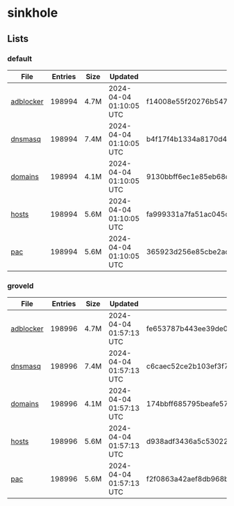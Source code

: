 # sinkhole

## Lists

### default

|File|Entries|Size|Updated|Hash|
|-|-|-|-|-|
|[adblocker](https://raw.githubusercontent.com/groveld/sinkhole/lists/default/adblocker.txt)|198994|4.7M|2024-04-04 01:10:05 UTC|f14008e55f20276b547d18f227cef6bc92041ba658633851654e07069537ea5e|
|[dnsmasq](https://raw.githubusercontent.com/groveld/sinkhole/lists/default/dnsmasq.txt)|198994|7.4M|2024-04-04 01:10:05 UTC|b4f17f4b1334a8170d4e4f32fea8be3b6e1663c0a0fefe7d9f046f4571512e26|
|[domains](https://raw.githubusercontent.com/groveld/sinkhole/lists/default/domains.txt)|198994|4.1M|2024-04-04 01:10:05 UTC|9130bbff6ec1e85eb68d230b31e282ebf023d42000db932844f99668a748d99b|
|[hosts](https://raw.githubusercontent.com/groveld/sinkhole/lists/default/hosts.txt)|198994|5.6M|2024-04-04 01:10:05 UTC|fa999331a7fa51ac045c79d68dde0a1c7fdb02ecd4439d2fb07172b5fe5ede85|
|[pac](https://raw.githubusercontent.com/groveld/sinkhole/lists/default/pac.txt)|198994|5.6M|2024-04-04 01:10:05 UTC|365923d256e85cbe2ac6f64933c5e2c4e9b49da4aa12d2a1ce8c874aae31e6d8|

### groveld

|File|Entries|Size|Updated|Hash|
|-|-|-|-|-|
|[adblocker](https://raw.githubusercontent.com/groveld/sinkhole/lists/groveld/adblocker.txt)|198996|4.7M|2024-04-04 01:57:13 UTC|fe653787b443ee39de05bedb11ecd51a85d106ac2928104bc2e572933b66fe29|
|[dnsmasq](https://raw.githubusercontent.com/groveld/sinkhole/lists/groveld/dnsmasq.txt)|198996|7.4M|2024-04-04 01:57:13 UTC|c6caec52ce2b103ef3f7deff3c1cdb294ce9fb70092e6d72ca394349a7dbe5f1|
|[domains](https://raw.githubusercontent.com/groveld/sinkhole/lists/groveld/domains.txt)|198996|4.1M|2024-04-04 01:57:13 UTC|174bbff685795beafe572f6a6e8f8460d30bf82b8cb80400e7db244d7b7fe832|
|[hosts](https://raw.githubusercontent.com/groveld/sinkhole/lists/groveld/hosts.txt)|198996|5.6M|2024-04-04 01:57:13 UTC|d938adf3436a5c53022096fe7e000e4948e9876e432eaf5d6056c25184ee1e49|
|[pac](https://raw.githubusercontent.com/groveld/sinkhole/lists/groveld/pac.txt)|198996|5.6M|2024-04-04 01:57:13 UTC|f2f0863a42aef8db968b5f6dae28bb368d9c703f896a6ae684195e06df339dc6|
